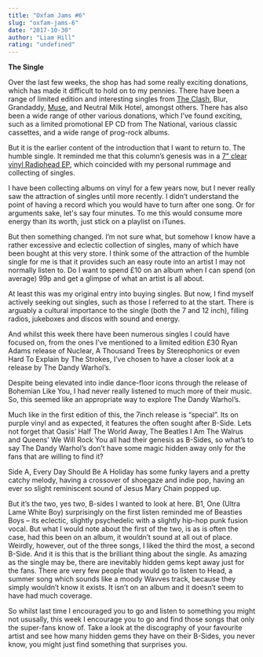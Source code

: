 ```yaml
---
title: "Oxfam Jams #6"
slug: "oxfam-jams-6"
date: "2017-10-30"
author: "Liam Hill"
rating: "undefined"
---
```


**The Single**

Over the last few weeks, the shop has had some really exciting donations, which has made it difficult to hold on to my pennies. There have been a range of limited edition and interesting singles from [The Clash](https://twitter.com/OxfamMusicEXE/status/921414012860030976), Blur, Grandaddy, [Muse](https://twitter.com/OxfamMusicEXE/status/921412655193174016), and Neutral Milk Hotel, amongst others. There has also been a wide range of other various donations, which I’ve found exciting, such as a limited promotional EP CD from The National, various classic cassettes, and a wide range of prog-rock albums.

But it is the earlier content of the introduction that I want to return to. The humble single. It reminded me that this column’s genesis was in a [7” clear vinyl Radiohead EP](http://pearshapedexeter.com/oxfam-jams-1/), which coincided with my personal rummage and collecting of singles.

I have been collecting albums on vinyl for a few years now, but I never really saw the attraction of singles until more recently. I didn’t understand the point of having a record which you would have to turn after one song. Or for arguments sake, let's say four minutes. To me this would consume more energy than its worth, just stick on a playlist on iTunes.

But then something changed. I’m not sure what, but somehow I know have a rather excessive and eclectic collection of singles, many of which have been bought at this very store. I think some of the attraction of the humble single for me is that it provides such an easy route into an artist I may not normally listen to. Do I want to spend £10 on an album when I can spend (on average) 99p and get a glimpse of what an artist is all about.

At least this was my original entry into buying singles. But now, I find myself actively seeking out singles, such as those I referred to at the start. There is arguably a cultural importance to the single (both the 7 and 12 inch), filling radios, jukeboxes and discos with sound and energy.

And whilst this week there have been numerous singles I could have focused on, from the ones I’ve mentioned to a limited edition £30 Ryan Adams release of Nuclear, A Thousand Trees by Stereophonics or even Hard To Explain by The Strokes, I’ve chosen to have a closer look at a release by The Dandy Warhol’s.

Despite being elevated into indie dance-floor icons through the release of Bohemian Like You, I had never really listened to much more of their music. So, this seemed like an appropriate way to explore The Dandy Warhol’s.

Much like in the first edition of this, the 7inch release is “special”. Its on purple vinyl and as expected, it features the often sought after B-Side. Lets not forget that Oasis’ Half The World Away, The Beatles I Am The Walrus and Queens’ We Will Rock You all had their genesis as B-Sides, so what’s to say The Dandy Warhol’s don’t have some magic hidden away only for the fans that are willing to find it?

Side A, Every Day Should Be A Holiday has some funky layers and a pretty catchy melody, having a crossover of shoegaze and indie pop, having an ever so slight reminiscent sound of Jesus Mary Chain popped up.

But it’s the two, yes two, B-sides I wanted to look at here. B1, One (Ultra Lame White Boy) surprisingly on the first listen reminded me of Beasties Boys – its eclectic, slightly psychedelic with a slightly hip-hop punk fusion vocal. But what I would note about the first of the two, is as is often the case, had this been on an album, it wouldn’t sound at all out of place. Weirdly, however, out of the three songs, I liked the third the most, a second B-Side. And it is this that is the brilliant thing about the single. As amazing as the single may be, there are inevitably hidden gems kept away just for the fans. There are very few people that would go to listen to Head, a summer song which sounds like a moody Wavves track, because they simply wouldn’t know it exists. It isn’t on an album and it doesn’t seem to have had much coverage.

So whilst last time I encouraged you to go and listen to something you might not ususally, this week I encourage you to go and find those songs that only the super-fans know of. Take a look at the discography of your favourite artist and see how many hidden gems they have on their B-Sides, you never know, you might just find something that surprises you.
